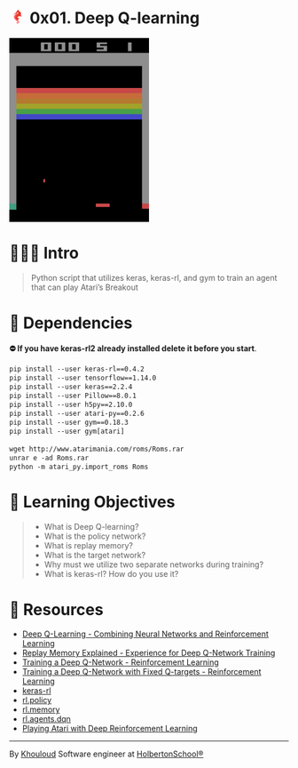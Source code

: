 # ![](holberton-logo.png) 0x01. Deep Q-learning

<img src="atari.gif" align="center" width="50%" height="50%">

# 🧑🏻‍💻 Intro

> Python script that utilizes keras, keras-rl, and gym to train an agent that can play Atari’s Breakout

# 📕 Dependencies

<b> ⛔️ If you have keras-rl2 already installed delete it before you start</b>.

```
pip install --user keras-rl==0.4.2
pip install --user tensorflow==1.14.0
pip install --user keras==2.2.4
pip install --user Pillow==8.0.1
pip install --user h5py==2.10.0
pip install --user atari-py==0.2.6
pip install --user gym==0.18.3
pip install --user gym[atari]

wget http://www.atarimania.com/roms/Roms.rar
unrar e -ad Roms.rar 
python -m atari_py.import_roms Roms
```

# 📝 Learning Objectives
> - What is Deep Q-learning?
> - What is the policy network?
> - What is replay memory?
> - What is the target network?
> - Why must we utilize two separate networks during training?
> - What is keras-rl? How do you use it?

# 🔗 Resources

- [Deep Q-Learning - Combining Neural Networks and Reinforcement Learning]()
- [Replay Memory Explained - Experience for Deep Q-Network Training]()
- [Training a Deep Q-Network - Reinforcement Learning]()
- [Training a Deep Q-Network with Fixed Q-targets - Reinforcement Learning]()
- [keras-rl]()
- [rl.policy]()
- [rl.memory]()
- [rl.agents.dqn]()
- [Playing Atari with Deep Reinforcement Learning]()
<hr>

By [Khouloud](https://www.linkedin.com/in/khouloud-alkhammassi-3a9078129) Software engineer at [HolbertonSchool®️](https://www.holbertonschool.com)